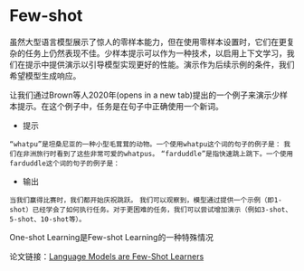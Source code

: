 # Few-shot

虽然大型语言模型展示了惊人的零样本能力，但在使用零样本设置时，它们在更复杂的任务上仍然表现不佳。少样本提示可以作为一种技术，以启用上下文学习，我们在提示中提供演示以引导模型实现更好的性能。演示作为后续示例的条件，我们希望模型生成响应。

让我们通过Brown等人2020年(opens in a new tab)提出的一个例子来演示少样本提示。在这个例子中，任务是在句子中正确使用一个新词。

* 提示

`“whatpu”是坦桑尼亚的一种小型毛茸茸的动物。一个使用whatpu这个词的句子的例子是：`
`我们在非洲旅行时看到了这些非常可爱的whatpus。`
`“farduddle”是指快速跳上跳下。一个使用farduddle这个词的句子的例子是：`

* 输出

`当我们赢得比赛时，我们都开始庆祝跳跃。`
`我们可以观察到，模型通过提供一个示例（即1-shot）已经学会了如何执行任务。对于更困难的任务，我们可以尝试增加演示（例如3-shot、5-shot、10-shot等）。`

One-shot Learning是Few-shot Learning的一种特殊情况


论文链接：[Language Models are Few-Shot Learners](https://arxiv.org/pdf/2005.14165.pdf)

